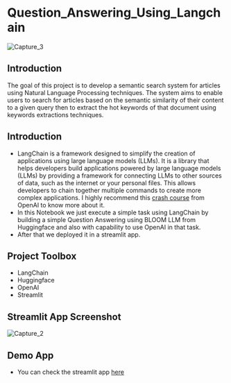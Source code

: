 # Question_Answering_Using_Langchain

![Capture_3](https://github.com/Khaled110/Question_Answering_Using_Langchain/assets/49573699/fe37c7fe-554b-4bf1-95d9-58b2788b0344)

## Introduction
The goal of this project is to develop a semantic search system for articles using Natural Language 
Processing techniques. The system aims to enable users to search for articles based on the semantic 
similarity of their content to a given query then to extract the hot keywords of that document using
keywords extractions techniques.

## Introduction
* LangChain is a framework designed to simplify the creation of applications using large language models (LLMs). It is a library that helps developers build applications powered by large language models (LLMs) by providing a framework for connecting LLMs to other sources of data, such as the internet or your personal files. This allows developers to chain together multiple commands to create more complex applications. I highly recommend this [crash course](https://learn.deeplearning.ai/langchain/lesson/1/introduction) from OpenAI to know more about it.
* In this Notebook we just execute a simple task using LangChain by building a simple Question Answering using BLOOM LLM from Huggingface and also with capability to use OpenAI in that task.
* After that we deployed it in a streamlit app.

## Project Toolbox
- LangChain
- Huggingface
- OpenAI 
- Streamlit

## Streamlit App Screenshot
![Capture_2](https://github.com/Khaled110/Question_Answering_Using_Langchain/assets/49573699/c3bd710d-5ce2-4cea-85fd-f08a3b955c1d)

## Demo App
* You can check the streamlit app [here]()




